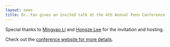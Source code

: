 ```yaml
---
layout: news
title: Dr. Fan gives an invited talk at the 4th Annual Penn Conference On Big Data in Biomedical and Population Health Sciences on Artificial Intelligence and Causal Inference in Population Health and Biomedicine.
---
```


Special thanks to [Mingyao Li](https://transgen.med.upenn.edu/) and [Hongze Lee](https://statgene.med.upenn.edu/) for the invitation and hosting. 

Check out the [conference website for more details](https://web.cvent.com/event/47f55e50-9b98-493a-bc42-58123641c5e5/summary). 